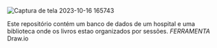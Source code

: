 ![Captura de tela 2023-10-16 165743](https://github.com/vmaarcos/O-hospital-Fundamental-ER-/assets/111014095/102fe340-2c8e-47a1-9976-83579c656188)


Este repositório contém um banco de dados de um hospital e uma biblioteca onde os livros estao organizados por sessões.
*FERRAMENTA*
Draw.io
